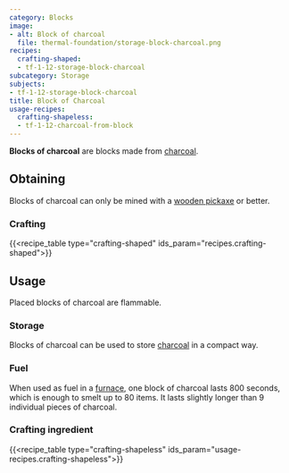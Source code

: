 ```yaml
---
category: Blocks
image:
- alt: Block of charcoal
  file: thermal-foundation/storage-block-charcoal.png
recipes:
  crafting-shaped:
  - tf-1-12-storage-block-charcoal
subcategory: Storage
subjects:
- tf-1-12-storage-block-charcoal
title: Block of Charcoal
usage-recipes:
  crafting-shapeless:
  - tf-1-12-charcoal-from-block
---
```


**Blocks of charcoal** are blocks made from
[charcoal](https://minecraft.gamepedia.com/Charcoal).


Obtaining
---------

Blocks of charcoal can only be mined with a [wooden
pickaxe](https://minecraft.gamepedia.com/Pickaxe) or better.

### Crafting
{{<recipe_table type="crafting-shaped" ids_param="recipes.crafting-shaped">}}


Usage
-----

Placed blocks of charcoal are flammable.

### Storage
Blocks of charcoal can be used to store
[charcoal](https://minecraft.gamepedia.com/Charcoal) in a compact way.

### Fuel
When used as fuel in a [furnace](https://minecraft.gamepedia.com/Furnace), one
block of charcoal lasts 800 seconds, which is enough to smelt up to 80 items. It
lasts slightly longer than 9 individual pieces of charcoal.

### Crafting ingredient
{{<recipe_table type="crafting-shapeless" ids_param="usage-recipes.crafting-shapeless">}}
